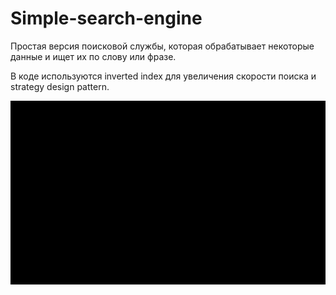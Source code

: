 # Simple-search-engine

Простая версия поисковой службы, которая обрабатывает некоторые данные и ищет их по слову или фразе.

В коде используются inverted index для увеличения скорости поиска и strategy design pattern.

![Alt Text](https://github.com/ProsWeb/Simple-search-engine/blob/master/download.gif)
